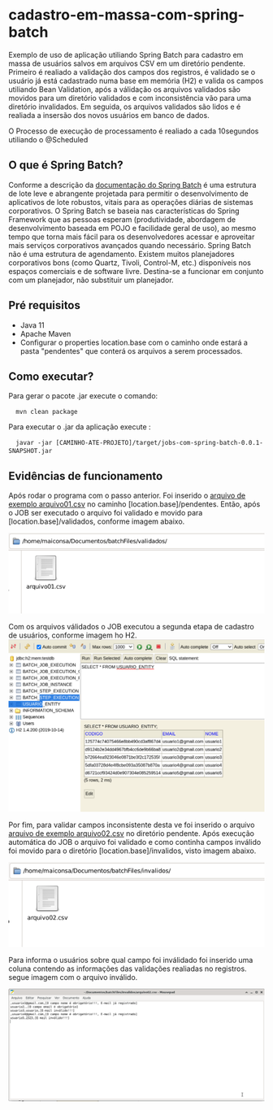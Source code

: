 # cadastro-em-massa-com-spring-batch
Exemplo de uso de aplicação utiliando Spring Batch para cadastro em massa de usuários salvos  em arquivos CSV em um diretório pendente. 
Primeiro é realiado a validação dos campos dos registros, é validado se o usuário já está cadastrado numa base em memória (H2) e valida os campos utiliando Bean Validation, após a válidação os arquivos validados são movidos para um diretório validados e com inconsistência vão para uma diretório invalidados.
Em seguida, os arquivos validados são lidos e é realiada a insersão dos novos usuários em banco de dados.

O Processo de execução de processamento é realiado a cada 10segundos utiliando o @Scheduled

## O que é Spring Batch?
Conforme a descrição da [documentação do Spring Batch](https://docs.spring.io/spring-batch/docs/current/reference/html/spring-batch-intro.html#spring-batch-intro) é uma estrutura de lote leve e abrangente projetada para permitir o desenvolvimento de aplicativos de lote robustos, vitais para as operações diárias de sistemas corporativos. O Spring Batch se baseia nas características do Spring Framework que as pessoas esperam (produtividade, abordagem de desenvolvimento baseada em POJO e facilidade geral de uso), ao mesmo tempo que torna mais fácil para os desenvolvedores acessar e aproveitar mais serviços corporativos avançados quando necessário. Spring Batch não é uma estrutura de agendamento. Existem muitos planejadores corporativos bons (como Quartz, Tivoli, Control-M, etc.) disponíveis nos espaços comerciais e de software livre. Destina-se a funcionar em conjunto com um planejador, não substituir um planejador.


## Pré requisitos

- Java 11
- Apache Maven
- Configurar o properties location.base com o caminho onde estará a pasta "pendentes" que conterá os arquivos a serem processados.

## Como executar?
Para gerar o pacote .jar execute o comando:

```bsh
  mvn clean package
```
Para executar o .jar da aplicação execute :
```bsh
  javar -jar [CAMINHO-ATE-PROJETO]/target/jobs-com-spring-batch-0.0.1-SNAPSHOT.jar
```

## Evidências de funcionamento

Após rodar o programa com o passo anterior. Foi inserido o [arquivo de exemplo arquivo01.csv](https://github.com/maiconsa/cadastro-em-massa-com-spring-batch/blob/main/examples/arquivo01.csv) no caminho [location.base]/pendentes. Então, após o JOB ser executado o arquivo foi validado e movido para [location.base]/validados, conforme imagem abaixo.

![Imagem arquivo validado](https://github.com/maiconsa/cadastro-em-massa-com-spring-batch/blob/main/imagens/arquivo-validado.png)

Com os arquivos válidados o JOB executou a segunda etapa de cadastro de usuários, conforme imagem ho H2.
![Usuários cadastrado no H2](https://github.com/maiconsa/cadastro-em-massa-com-spring-batch/blob/main/imagens/usuarios-cadastrados-h2.png)

Por fim, para validar campos inconsistente desta ve foi inserido o arquivo [arquivo de exemplo arquivo02.csv](https://github.com/maiconsa/cadastro-em-massa-com-spring-batch/blob/main/examples/arquivo02.csv) no diretório pendente. Após execução automática do JOB o arquivo foi validado e como continha campos inválido foi movido para o diretório [location.base]/invalidos, visto imagem abaixo.

![Arquivo invalido](https://github.com/maiconsa/cadastro-em-massa-com-spring-batch/blob/main/imagens/arquivo-invalido.png)

Para informa o usuários sobre qual campo foi inválidado foi inserido uma coluna contendo as informações das validações realiadas no registros. segue imagem com o arquivo inválido.

![Registro inválidos](https://github.com/maiconsa/cadastro-em-massa-com-spring-batch/blob/main/imagens/registro-invalidos%5D.png)


